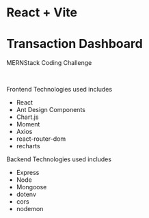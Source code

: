 # React + Vite

# Transaction Dashboard
MERNStack Coding Challenge

<br/>

Frontend Technologies used includes
- React
- Ant Design Components
- Chart.js
- Moment
- Axios
- react-router-dom
- recharts

Backend Technologies used includes
- Express
- Node
- Mongoose
- dotenv
- cors
- nodemon
